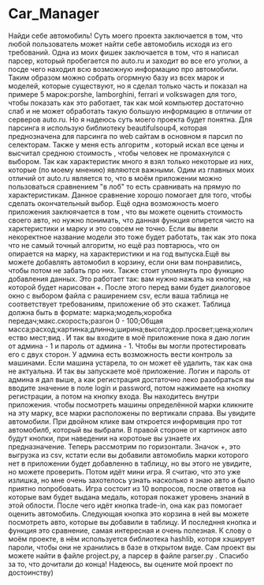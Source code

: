 # Car_Manager
Найди себе автомобиль! Суть моего проекта заключается в том, что любой пользователь может найти себе автомобиль исходя из его требований. Одна из моих фишек заключается в том, что я написал парсер, который пробегается по auto.ru и заходит во все его уголки, а посде чего находил всю возможную информацию про автомобили. Таким образом можно собрать огормную базу из всех марок и моделей, которые существуют, но я сделал только часть и показал на примере 5 марок:porshe, lamborghini, ferrari и volkswagen для того, чтобы показать как это работает, так как мой компьютер достаточно слаб и не может обработать такую большую информацию в отличии от серверов auto.ru. Но я надеюсь суть моего проекта будет понятна. Для парсинга я использую библиотеку beautifulsoup4, которая преднозначена для парсинга по web сайтам в основном я парсил по селекторам. Также у меня есть алгоритм , который искал все цены и высчитал среднюю стоимость , чтобы человек не промахнулся с выбором. Так как характеристик много я взял только некоторые из них, которые (по моему мнению) являются важными. Одим из главных моих отличий от auto.ru является то, что в моём приложении можно пользоваться сравнением "в лоб" то есть сравнивать на прямую по характеристикам. Данное сравнение хорошо помогает для того, чтобы сделать окончательный выбор. Ещё одна возможность моего приложения заклюячается в том 
, что вы можете оценить стоимость своего авто, но нужно понимать, что данная функция опирется чисто на харктеристики и марку и это совсем не точно. Если вы ввели некоректное название модели это тоже будет работать, так как это пока что не самый точный алгоритм, но ещё раз повтарюсь, что он опирается на марку, на характеристики и на год выпуска.Ещё вы можете добавлять автомобил в корзину, если они вам понравились, чтобы потом не забать про них. Также стоит упомянуть про функцию добавления данных. Это работает так: вам нужно нажать на кнопку, на которой будет нарисован +. После этого перед вами будет диалоговое окно с выбором файла с раширением csv, если ваша таблица не соответствует требованиям, приложение об это скажет. Таблица должна быть в формате: марка;модель;коробка передач;макс.скорость;разгон 0 - 100;Общая масса;расход;картинка;длинна;ширина;высота;дор.просвет;цена;количество мест;вид . И так вы входите в моё приложение пока я даю логин от админа - 1 и пароль от админа - 1. Чтобы вы могли протестировать его с двух сторон. У админа есть возможность вести контроль за машинами. Если машина устарела, то он может её удалить, так как она не актуальна. И так вы запускаете моё приложение. Логин и пароль от админа я дал выше, а как регистрация достаточно леко разобраться вы вводите значение в поле login и password, потом нажимаете на кнопку регистрации, а потом на кнопку входа. Вы находитесь внутри приложения. чтобы посмотреть машины определённой марки кликните на эту марку, все марки расположены по вертикали справа. Вы увидите автомобили. При двойном клике вам откроется информвция про тот автомобилб, который вы выбрали. В правой стороне от картинок авто будут кнопки, при наведении на коротоые вы узнаете их предназначение. Теперь рассмотрим по горизонтали. Значок +, это выгрузка из csv, кстати если вы добавили автомобиль марки которого нет в приложении будет добавленно в таблицу, но вы этого не увидите, но можете проверить. Потом идёт мини игра. Я считаю, что это уже излишка, но мне очень захотелось узнать насколько я знаю авто и было приятно попробовать. Игра состоит из 10 вопросов, после ответов на которые вам будет выдана медаль, которая покажет уровень знаний в этой облости. После чего идёт кнопка trade-in, она как раз помогает оценить автомобиль. Следующая кнопка это корзина в ней вы можете посмотреть авто, которые вы добавили в таблицу. И последння кнопка и функция это сравнение, самая интересная и очень полезная. К слову о моём проекте, в нём используется библиотека hashlib, которя хэширует пароли, чтобы они не хранились в базе в открытом виде. Сам проект вы можете найти в файле project.py, а парсер в файле parser.py . Спасибо за то, что дочитали до конца! Надеюсь, вы оцените мой проект по достоинству)
